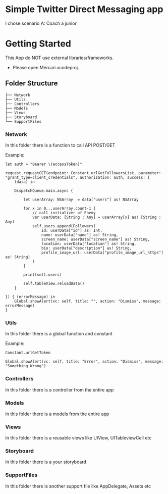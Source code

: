 # Simple Twitter Direct Messaging app

I chose scenario A: Coach a junior

# Getting Started

This App do NOT use external libraries/frameworks. 

* Please open Mercari.xcodeproj.

## Folder Structure

```
├── Network                 
├── Utils                  
├── Controllers            
├── Models                 
├── Views 
├── Storyboard                  
└── SupportFiles
```

### Network

In this folder there is a function to call API POST/GET

Example:

```
let auth = "Bearer \(accessToken)"

request.requestGET(endpoint: Constant.urlGetFollowersList, parameter: "grant_type=client_credentials", authorization: auth, success: {
    (data) in
    
    DispatchQueue.main.async {
        
        let userArray: NSArray  = data["users"] as! NSArray
        
        for x in 0...userArray.count-1 {
            // call initializer of Enemy
            var userData: [String : Any] = userArray[x] as! [String : Any]
            self.users.append(Followers(
                id: userData["id"] as! Int,
                name: userData["name"] as! String,
                screen_name: userData["screen_name"] as! String,
                location: userData["location"] as! String,
                bio: userData["description"] as! String,
                profile_image_url: userData["profile_image_url_https"] as! String)
            )
        }
        
        print(self.users)
        
        self.tableView.reloadData()
    }
    
}) { (errorMessage) in
    Global.showAlert(vc: self, title: "", action: "Dismiss", message: errorMessage)
}
```

### Utils

In this folder there is a global function and constant

Example:

```
Constant.urlGetToken
```

```
Global.showAlert(vc: self, title: "Error", action: "Dismiss", message: "Something Wrong")
```

### Controllers

In this folder there is a controller from the entire app


### Models

In this folder there is a models from the entire app

### Views

In this folder there is a reusable views like UIView, UITableviewCell etc

### Storyboard

In this folder there is a your storyboard

### SupportFiles

In this folder there is another support file like AppDelegate, Assets etc
